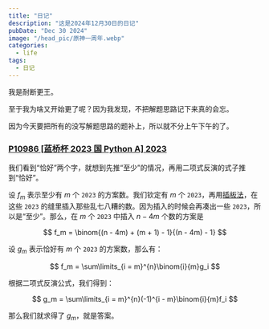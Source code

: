 ```yaml
---
title: "日记"
description: "这是2024年12月30日的日记"
pubDate: "Dec 30 2024"
image: "/head_pic/原神一周年.webp"
categories:
  - life
tags:
  - 日记
---
```


我是耐断更王。

至于我为啥又开始更了呢？因为我发现，不把解题思路记下来真的会忘。

因为今天要把所有的没写解题思路的题补上，所以就不分上午下午的了。

### [P10986 [蓝桥杯 2023 国 Python A] 2023](https://www.luogu.com.cn/problem/P10986)

我们看到“恰好”两个字，就想到先推“至少”的情况，再用二项式反演的式子推到“恰好”。

设 $f_m$ 表示至少有 $m$ 个 `2023` 的方案数。我们钦定有 $m$ 个 `2023`，再用[插板法](https://oi-wiki.org/math/combinatorics/combination/#%E6%8F%92%E6%9D%BF%E6%B3%95)，在这些 `2023` 的缝里插入那些乱七八糟的数。因为插入的时候会再凑出一些 `2023`，所以是“至少”。那么，在 $m$ 个 `2023` 中插入 $n - 4m$ 个数的方案是

$$
f_m = \binom{(n - 4m) + (m + 1) - 1}{(n - 4m) - 1}
$$

设 $g_m$ 表示恰好有 $m$ 个 `2023` 的方案数，那么有：

$$
f_m = \sum\limits_{i = m}^{n}\binom{i}{m}g_i
$$

根据二项式反演公式，我们得到：

$$
g_m = \sum\limits_{i = m}^{n}(-1)^{i - m}\binom{i}{m}f_i
$$

那么我们就求得了 $g_m$，就是答案。